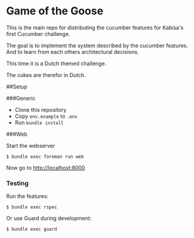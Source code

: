 Game of the Goose
=============

This is the main repo for distributing the cucumber features for
Kabisa's first Cucumber challenge.

The goal is to implement the system described by the cucumber features.
And to learn from each others architectural decisions.

This time it is a Dutch themed challenge.

The cukes are therefor in Dutch.

##Setup

###Generic

* Clone this repository
* Copy `env.example` to `.env`
* Run `bundle install`


###Web

Start the webserver

```
$ bundle exec foreman run web
```

Now go to [http://localhost:8000](http://localhost:8000)


### Testing

Run the features:

```
$ bundle exec rspec
```

Or use Guard during development:

```
$ bundle exec guard
```